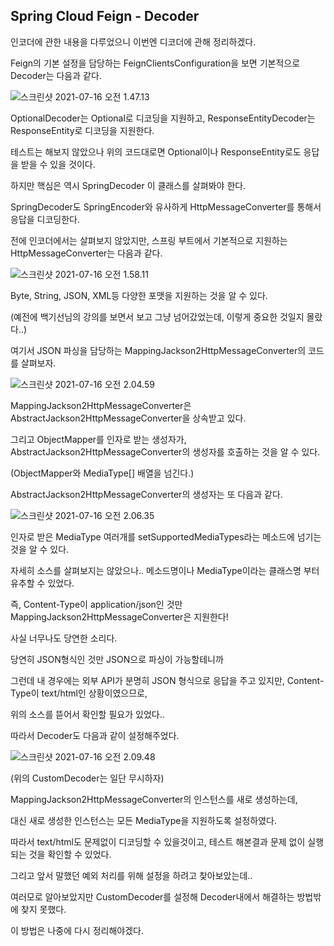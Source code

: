 ## Spring Cloud Feign - Decoder

인코더에 관한 내용을 다루었으니 이번엔 디코더에 관해 정리하겠다.

Feign의 기본 설정을 담당하는 FeignClientsConfiguration을 보면 기본적으로 Decoder는 다음과 같다.

![스크린샷 2021-07-16 오전 1.47.13](https://tva1.sinaimg.cn/large/008i3skNgy1gsi47z5ivuj30kd03awem.jpg)

OptionalDecoder는 Optional로 디코딩을 지원하고, ResponseEntityDecoder는 ResponseEntity로 디코딩을 지원한다.

테스트는 해보지 않았으나 위의 코드대로면 Optional이나 ResponseEntity로도 응답을 받을 수 있을 것이다.

하지만 핵심은 역시 SpringDecoder 이 클래스를 살펴봐야 한다.



SpringDecoder도 SpringEncoder와 유사하게 HttpMessageConverter를 통해서 응답을 디코딩한다.

전에 인코더에서는 살펴보지 않았지만, 스프링 부트에서 기본적으로 지원하는 HttpMessageConverter는 다음과 같다.

![스크린샷 2021-07-16 오전 1.58.11](https://tva1.sinaimg.cn/large/008i3skNgy1gsi4ih39dwj30nh0hgtad.jpg)



Byte, String, JSON, XML등 다양한 포맷을 지원하는 것을 알 수 있다.

(예전에 백기선님의 강의를 보면서 보고 그냥 넘어갔었는데, 이렇게 중요한 것일지 몰랐다..)



여기서 JSON 파싱을 담당하는 MappingJackson2HttpMessageConverter의 코드를 살펴보자.

![스크린샷 2021-07-16 오전 2.04.59](https://tva1.sinaimg.cn/large/008i3skNgy1gsi4pitoxmj30ph05g3zb.jpg)

MappingJackson2HttpMessageConverter은 AbstractJackson2HttpMessageConverter을 상속받고 있다.

그리고 ObjectMapper를 인자로 받는 생성자가, AbstractJackson2HttpMessageConverter의 생성자를 호출하는 것을 알 수 있다.

(ObjectMapper와 MediaType[] 배열을 넘긴다.)



AbstractJackson2HttpMessageConverter의 생성자는 또 다음과 같다.

![스크린샷 2021-07-16 오전 2.06.35](https://tva1.sinaimg.cn/large/008i3skNgy1gsi4r6nbuqj30m202e74j.jpg)

인자로 받은 MediaType 여러개를 setSupportedMediaTypes라는 메소드에 넘기는 것을 알 수 있다.

자세히 소스를 살펴보지는 않았으나.. 메소드명이나 MediaType이라는 클래스명 부터 유추할 수 있었다.

즉, Content-Type이 application/json인 것만 MappingJackson2HttpMessageConverter은 지원한다!



사실 너무나도 당연한 소리다.

당연히 JSON형식인 것만 JSON으로 파싱이 가능할테니까

그런데 내 경우에는 외부 API가 분명히 JSON 형식으로 응답을 주고 있지만, Content-Type이 text/html인 상황이였으므로,

위의 소스를 뜯어서 확인할 필요가 있었다..

따라서 Decoder도 다음과 같이 설정해주었다.



![스크린샷 2021-07-16 오전 2.09.48](https://tva1.sinaimg.cn/large/008i3skNgy1gsi4uj4q8nj30mp04p74w.jpg)

(위의 CustomDecoder는 일단 무시하자)

MappingJackson2HttpMessageConverter의 인스턴스를 새로 생성하는데,

대신 새로 생성한 인스턴스는 모든 MediaType을 지원하도록 설정하였다.

따라서 text/html도 문제없이 디코딩할 수 있을것이고, 테스트 해본결과 문제 없이 실행되는 것을 확인할 수 있었다.



그리고 앞서 말했던 예외 처리를 위해 설정을 하려고 찾아보았는데..

여러모로 알아보았지만 CustomDecoder를 설정해 Decoder내에서 해결하는 방법밖에 찾지 못했다.

이 방법은 나중에 다시 정리해야겠다.